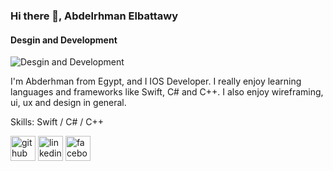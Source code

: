 ### Hi there 👋, Abdelrhman Elbattawy
#### Desgin and Development
![Desgin and Development](https://arturssmirnovs.github.io/github-profile-readme-generator/images/banner.png)

I'm Abderhman from Egypt, and I IOS Developer. I really enjoy learning languages and frameworks like Swift, C# and C++. I also enjoy wireframing, ui, ux and design in general.

Skills: Swift / C# / C++

[<img src='https://cdn.jsdelivr.net/npm/simple-icons@3.0.1/icons/github.svg' alt='github' height='40'>](https://github.com/abdoelbattawy)  [<img src='https://cdn.jsdelivr.net/npm/simple-icons@3.0.1/icons/linkedin.svg' alt='linkedin' height='40'>](https://www.linkedin.com/in/https://www.linkedin.com/in/abdelrhman-elbattawy-478127115//)  [<img src='https://cdn.jsdelivr.net/npm/simple-icons@3.0.1/icons/facebook.svg' alt='facebook' height='40'>](https://www.facebook.com/https://www.facebook.com/abdelrhman.elbattawy)  



